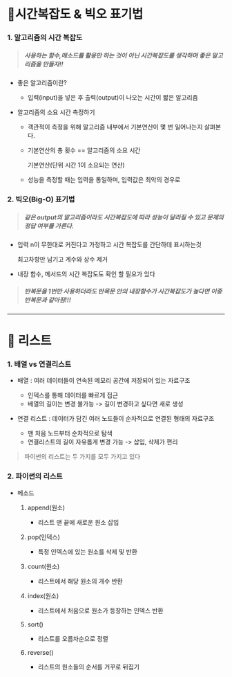 # 🚩시간복잡도 & 빅오 표기법

### 1. 알고리즘의 시간 복잡도

> ##### 사용하는 함수,메소드를 활용만 하는 것이 아닌 시간복잡도를 생각하며 좋은 알고리즘을 만들자!!

- 좋은 알고리즘이란?

  - 입력(input)을 넣은 후 출력(output)이 나오는 시간이 짧은 알고리즘

- 알고리즘의 소요 시간 측정하기

  - 객관적이 측정을 위해 알고리즘 내부에서 기본연산이 몇 번 일어나는지 살펴본다.

  - 기본연산의 총 횟수 == 알고리즘의 소요 시간

    기본연산(단위 시간 1이 소요되는 연산)

  - 성능을 측정할 때는 입력을 통일하며, 입력값은 최악의 경우로

    

### 2. 빅오(Big-O) 표기법

> ##### 같은 output의 알고리즘이라도 시간복잡도에 따라 성능이 달라질 수 있고 문제의 정답 여부를 가른다.

- 입력 n이 무한대로 커진다고 가정하고 시간 복잡도를 간단하데 표시하는것

  최고차항만 남기고 계수와 상수 제거 

- 내장 함수, 메서드의 시간 복잡도도 확인 할 필요가 있다



> ##### 반복문을 1번만 사용하더라도 반목문 안의 내장함수가 시간복잡도가 높다면 이중 반복문과 같아짐!!!

---

# 🚩 리스트

### 1. 배열 vs 연결리스트

- 배열 : 여러 데이터들이 연속된 메모리 공간에 저장되어 있는 자료구조
  - 인덱스를 통해 데이터를 빠르게 접근
  - 베열의 길이는 변경 불가능 -> 길이 변경하고 싶다면 새로 생성

- 연결 리스트 : 데이터가 담긴 여러 노드들이 순차적으로 연결된 형태의 자료구조
  - 맨 처음 노드부터 순차적으로 탐색
  - 연결리스트의 길이 자유롭게 변경 가능 -> 삽입, 삭제가 편리

> 파이썬의 리스트는 두 가지를 모두 가지고 있다

### 2. 파이썬의 리스트

- 메소드

  1. append(원소)
     - 리스트 맨 끝에 새로운 원소 삽입
  2. pop(인덱스)
     - 특정 인덱스에 있는 원소를 삭제 및 반환

  3. count(원소)
     - 리스트에서 해당 원소의 개수 반환

  4. index(원소)
     - 리스트에서 처음으로 원소가 등장하는 인덱스 반환
  5. sort()
     - 리스트를 오름차순으로 정렬

  6. reverse()
     - 리스트의 원소들의 순서를 거꾸로 뒤집기